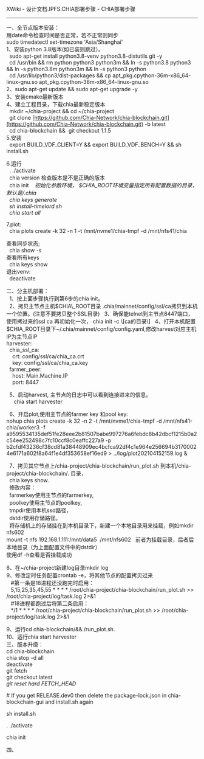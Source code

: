  XWiki - 设计文档.IPFS.CHIA部署步骤 - CHIA部署步骤            

* * *

一、全节点版本安装：  
用date命令检查时间是否正常，若不正常则同步  
sudo timedatectl set-timezone 'Asia/Shanghai'  
1、安装python 3.8版本(如已装则跳过）。  
  sudo apt-get install python3.8-venv python3.8-distutils git -y  
  cd /usr/bin && rm python python3 python3m && ln -s python3.8 python3 && ln -s python3.8m python3m && ln -s python3 python  
  cd /usr/lib/python3/dist-packages && cp apt\_pkg.cpython-36m-x86\_64-linux-gnu.so apt\_pkg.cpython-38m-x86\_64-linux-gnu.so  
2、sudo apt-get update && sudo apt-get upgrade -y  
3、安装cmake最新版本  
4、建立工程目录，下载chia最新稳定版本  
  mkdir ~/chia-project && cd ~/chia-project  
  git clone [https://github.com/Chia-Network/chia-blockchain.git](https://github.com/Chia-Network/chia-blockchain.git) -b latest  
  cd chia-blockchain &&  git checkout 1.1.5  
5.安装  
  export BUILD\_VDF\_CLIENT=Y && export BUILD\_VDF\_BENCH=Y && sh install.sh

6.运行  
  . ./activate  
  chia version 检查版本是不是正确的版本  
  chia init    *初始化参数环境， $CHIA\_ROOT环境变量指定所有配置数据的目录，默认是/.chia  
  chia keys generate  
  sh install-timelord.sh  
  chia start all*

7.plot:  
  chia plots create -k 32 -n 1 -t /mnt/nvme1/chia-tmpf -d /mnt/nfs41/chia

查看同步状态;  
  chia show -s  
查看所有keys  
  chia keys show  
退出venv:  
  deactivate

二、分主机部署：  
  1、按上面步骤执行到第6步的chia init。  
  2、拷贝主节点主机$CHIA\_ROOT目录 .chia/mainnet/config/ssl/ca拷贝到本机一个位置。(注意不要拷贝整个SSL目录)  
  3、确保能telnet到主节点8447端口，使用拷过来的ssl ca 再初始化一次， chia init -c \[ca的目录\]  
  4、打开本机配置$CHIA\_ROOT目录下~/.chia/mainnet/config/config.yaml,修改harvest对应主机IP为主节点IP  
harvester:  
  chia\_ssl\_ca:  
    crt: config/ssl/ca/chia\_ca.crt  
    key: config/ssl/ca/chia\_ca.key  
  farmer\_peer:  
    host: Main.Machine.IP  
    port: 8447

  5、启动harvest, 主节点的日志中可以看到连接进来的信息。  
     chia start harvester

  6、开启plot,使用主节点的farmer key 和pool key:  
nohup chia plots create -k 32 -n 2 -t /mnt/nvme1/chia-tmpf -d /mnt/nfs41-chia/worker3 -f a9595534135def51fe28eee2b81507babe997276a6febdc8b42dbcf1215b0a2c54ee252498c7fc10ccf8c0eaffc227a9 -p b2cfdf43236cf38cd81a38448909ec4bcfca92df4c1e964e256694b31700024e6171a602f8a64f1e4df353658ef16ed9 > ../log/plot202104152159.log &  
  
  7、拷贝其它节点上/chia-project/chia-blockchain/run\_plot.sh 到本机/chia-project/chia-blockchain/. 目录，  
  chia keys show.  
  修改内容：  
  farmerkey使用主节点的farmerkey,  
  poolkey使用主节点的poolkey,  
  tmpdir使用本机ssd路径，  
  dstdir使用存储路径。  
  将存储机上的存储挂在到本机目录下，新建一个本地目录用来挂载，例如mkdir nfs602  
mount -t nfs 192.168.1.111:/mnt/data5  /mnt/nfs602   前者为挂载目录，后者后本地目录（为上面配置文件中的dstdir）  
使用df -h查看是否挂载成功

8、在~/chia-project新建log目录mkdir log  
9、修改定时任务配置crontab -e，将其他节点的配置拷贝过来  
   #第一条是18进程还没跑完时启用：  
   5,15,25,35,45,55 \* \* \* \* /root/chia-project/chia-blockchain/run\_plot.sh >> /root/chia-project/log/task.log 2>&1  
   #18进程都跑过后将第二条启用：  
   \*/1 \* \* \* \* /root/chia-project/chia-blockchain/run\_plot.sh >> /root/chia-project/log/task.log 2>&1

9、运行cd chia-blockchain/&&./run\_plot.sh.  
10、运行chia start harvester  
三、版本升级：  
cd chia-blockchain  
chia stop -d all  
deactivate  
git fetch  
git checkout latest  
*git reset hard FETCH\_HEAD*

\# If you get RELEASE.dev0 then delete the package-lock.json in chia-blockchain-gui and install.sh again

sh install.sh

. ./activate

chia init

四、

